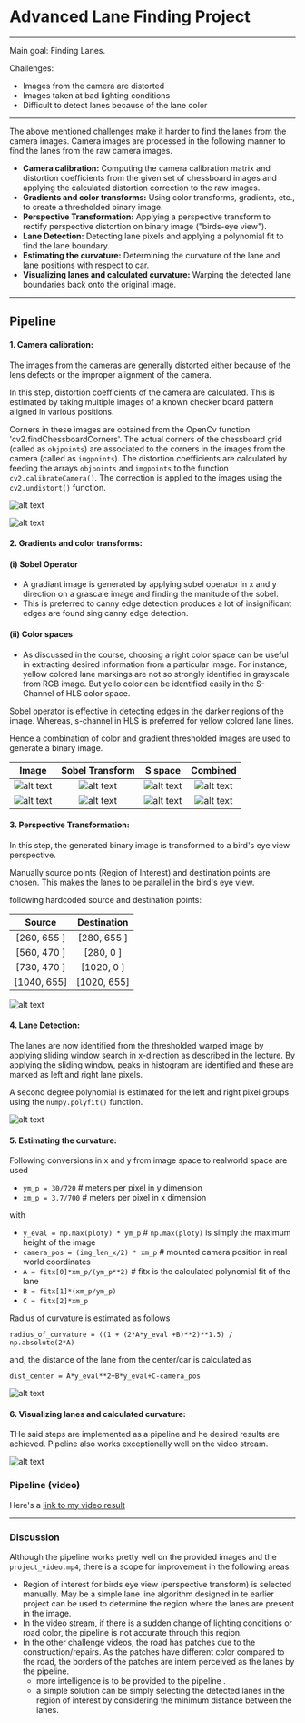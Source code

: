 
# **Advanced Lane Finding Project** 

---

Main goal: Finding Lanes.

Challenges: 
* Images from the camera are distorted
* Images taken at bad lighting conditions
* Difficult to detect lanes because of the lane color

---
The above mentioned challenges make it harder to find the lanes from the camera images. Camera images are processed in the following manner to find the lanes from the raw camera images.

* **Camera calibration:** Computing the camera calibration matrix and distortion coefficients from the given set of chessboard images and applying the calculated distortion correction to the raw images.
* **Gradients and color transforms:** Using color transforms, gradients, etc., to create a thresholded binary image.
* **Perspective Transformation:** Applying a perspective transform to rectify perspective distortion on binary image ("birds-eye view").
* **Lane Detection:** Detecting lane pixels and applying a polynomial fit to find the lane boundary.
* **Estimating the curvature:** Determining the curvature of the lane and lane positions with respect to car.
* **Visualizing lanes and calculated curvature:** Warping the detected lane boundaries back onto the original image.


[//]: # (Image References)

[undist_checker_board]: ./output_images/undistorted/Checker_board.jpg "Undistorted Checker Board"
[undist_test_img]: ./output_images/undistorted/test_img.jpg "Undistorted Test image"
[c_spaces_img1]: ./output_images/color_spaces/img1.jpg "Test image"
[c_spaces_img1_sobel]: ./output_images/color_spaces/img1_sobel.jpg "Sobel-x"
[c_spaces_img1_s_space]: ./output_images/color_spaces/img1_s_space.jpg "S space from HLS"
[c_spaces_img1_combined]: ./output_images/color_spaces/img1_combined.jpg "Sobel and S combined"
[c_spaces_img2]: ./output_images/color_spaces/img2.jpg "Test image"
[c_spaces_img2_sobel]: ./output_images/color_spaces/img2_sobel.jpg "Sobel-x"
[c_spaces_img2_s_space]: ./output_images/color_spaces/img2_s_space.jpg "S space from HLS"
[c_spaces_img2_combined]: ./output_images/color_spaces/img2_combined.jpg "Sobel and S combined"
[perspective_transform]: ./output_images/perspective_transform/perspective_transform.png "Perspective Transformation"
[ROC]: ./output_images/test3.jpg "dDetected Lanes and ROC"
[pipeline_image]: ./output_images/fig_test4.jpg "Pipeline image"

[lanes]: ./output_images/lane_detection/lane_detection.jpg "Lane Detection"
[video1]: ./project_video.mp4 "Video"

---
## Pipeline

#### **1. Camera calibration:**
The images from the cameras are generally distorted either because of the lens defects or the improper alignment of the camera.

In this step, distortion coefficients of the camera are calculated. This is estimated by taking multiple images of a known checker board pattern aligned in various positions.

Corners in these images are obtained from the OpenCv function 'cv2.findChessboardCorners'. The actual corners of the chessboard grid (called as `objpoints`) are associated to the corners in the images from the camera (called as `imgpoints`). The distortion coefficients are calculated by feeding the arrays  `objpoints` and `imgpoints` to the function `cv2.calibrateCamera()`. The correction is applied to the images using the `cv2.undistort()` function.


![alt text][undist_checker_board]

![alt text][undist_test_img]


#### **2. Gradients and color transforms:** 


#### (i) Sobel Operator
* A gradiant image is generated by applying sobel operator in x and y direction on a grascale image and finding the manitude of the sobel.
* This is preferred to canny edge detection produces a lot of insignificant edges are found sing canny edge detection.

#### (ii) Color spaces
* As discussed in the course, choosing a right color space can be useful in extracting desired information from a particular image. For instance, yellow colored lane markings are not so strongly identified in grayscale from RGB image. But yello color can be identified easily in the S-Channel of HLS color space.

Sobel operator is effective in detecting edges in the darker regions of the image. Whereas, s-channel in HLS is preferred for yellow colored lane lines.

Hence a combination of color and gradient thresholded images are used to generate a binary image.

| Image| Sobel Transform| S space| Combined|
|:-:|:-:|:-:|:-:|
|![alt text][c_spaces_img1]|![alt text][c_spaces_img1_sobel]|![alt text][c_spaces_img1_s_space]|![alt text][c_spaces_img1_combined]|
|![alt text][c_spaces_img2]|![alt text][c_spaces_img2_sobel]|![alt text][c_spaces_img2_s_space]|![alt text][c_spaces_img2_combined]|

#### **3. Perspective Transformation:**

In this step, the generated binary image is transformed to a bird's eye view perspective.

Manually source points (Region of Interest) and destination points are chosen. This makes the lanes to be parallel in the bird's eye view.



following hardcoded source and destination points:

| Source        | Destination   | 
|:-------------:|:-------------:| 
| [260, 655 ]   | [280, 655 ]   | 
| [560, 470 ]   | [280, 0   ]   |
| [730, 470 ]   | [1020, 0  ]   |
| [1040, 655]   | [1020, 655]   |



![alt text][perspective_transform]

#### **4. Lane Detection:**

The lanes are now identified from the thresholded warped image by applying sliding window search in x-direction as described in the lecture. By applying the sliding window, peaks in histogram are identified and these are marked as left and right lane pixels.

A second degree polynomial is estimated for the left and right pixel groups using the `numpy.polyfit()` function.

![alt text][lanes]

#### **5. Estimating the curvature:**

Following conversions in x and y from image space to realworld space are used
* `ym_p = 30/720` # meters per pixel in y dimension
* `xm_p = 3.7/700` # meters per pixel in x dimension

with
* `y_eval = np.max(ploty) * ym_p`  # `np.max(ploty)` is simply the maximum height of the image
* `camera_pos = (img_len_x/2) * xm_p` # mounted camera position in real world coordinates
* `A = fitx[0]*xm_p/(ym_p**2)` # fitx is the calculated polynomial fit of the lane
* `B = fitx[1]*(xm_p/ym_p)`
* `C = fitx[2]*xm_p`

Radius of curvature is estimated as follows

    radius_of_curvature = ((1 + (2*A*y_eval +B)**2)**1.5) / np.absolute(2*A)

and, the distance of the lane from the center/car is calculated as

    dist_center = A*y_eval**2+B*y_eval+C-camera_pos

![alt text][ROC]

#### **6. Visualizing lanes and calculated curvature:**

THe said steps are implemented as a pipeline and he desired results are achieved. Pipeline also works exceptionally well on the video stream.

![alt text][pipeline_image]

### Pipeline (video)



Here's a [link to my video result](https://www.youtube.com/watch?v=cU1ItS24-_c&feature=youtu.be)

---

### Discussion

Although the pipeline works pretty well on the provided images and the `project_video.mp4`, there is a scope for improvement in the following areas.

* Region of interest for birds eye view (perspective transform) is selected manually. May be a simple lane line algorithm designed in te earlier project can be used to determine the region where the lanes are present in the image.
* In the video stream, if there is a sudden change of lighting conditions or road color, the pipeline is not accurate through this region.
* In the other challenge videos, the road has patches due to the construction/repairs. As the patches have different color compared to the road, the borders of the patches are intern perceived as the lanes by the pipeline.
  * more intelligence is to be provided to the pipeline .
  * a simple solution can be simply selecting the detected lanes in the region of interest by considering the minimum distance between the lanes.
